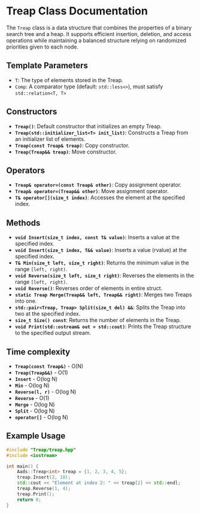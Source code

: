 # Treap Class Documentation

The `Treap` class is a data structure that combines the properties of a binary search tree and a heap. It supports efficient insertion, deletion, and access operations while maintaining a balanced structure relying on randomized priorities given to each node.

## Template Parameters
- `T`: The type of elements stored in the Treap.
- `Comp`: A comparator type (default: `std::less<>`), must satisfy `std::relation<T, T>`

## Constructors
- **`Treap()`**: Default constructor that initializes an empty Treap.
- **`Treap(std::initializer_list<T> init_list)`**: Constructs a Treap from an initializer list of elements.
- **`Treap(const Treap& treap)`**: Copy constructor.
- **`Treap(Treap&& treap)`**: Move constructor.

## Operators
- **`Treap& operator=(const Treap& other)`**: Copy assignment operator.
- **`Treap& operator=(Treap&& other)`**: Move assignment operator.
- **`T& operator[](size_t index)`**: Accesses the element at the specified index.

## Methods
- **`void Insert(size_t index, const T& value)`**: Inserts a value at the specified index.
- **`void Insert(size_t index, T&& value)`**: Inserts a value (rvalue) at the specified index.
- **`T& Min(size_t left, size_t right)`**: Returns the minimum value in the range `[left, right)`.
- **`void Reverse(size_t left, size_t right)`**: Reverses the elements in the range `[left, right)`.
- **`void Reverse()`**: Reverses order of elements in entire struct.
- **`static Treap Merge(Treap&& left, Treap&& right)`**: Merges two Treaps into one.
- **`std::pair<Treap, Treap> Split(size_t del) &&`**: Splits the Treap into two at the specified index.
- **`size_t Size() const`**: Returns the number of elements in the Treap.
- **`void Print(std::ostream& out = std::cout)`**: Prints the Treap structure to the specified output stream.

## Time complexity

- **`Treap(const Treap&)`** - O(N)
- **`Treap(Treap&&)`** - O(1)
- **`Insert`** - O(log N)
- **`Min`** - O(log N)
- **`Reverse(l, r)`** - O(log N)
- **`Reverse`** - O(1)
- **`Merge`** - O(log N)
- **`Split`** - O(log N)
- **`operator[]`** - O(log N)

## Example Usage
```cpp
#include "Treap/treap.hpp"
#include <iostream>

int main() {
    Aads::Treap<int> treap = {1, 2, 3, 4, 5};
    treap.Insert(2, 10);
    std::cout << "Element at index 2: " << treap[2] << std::endl;
    treap.Reverse(1, 4);
    treap.Print();
    return 0;
}
```
